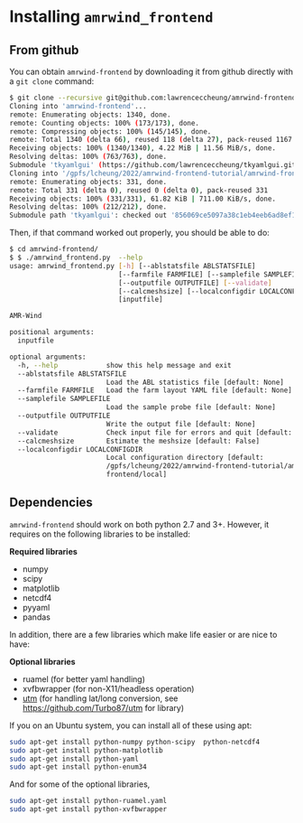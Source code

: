 # Installing `amrwind_frontend`

## From github

You can obtain `amrwind-frontend` by downloading it from github directly with a `git clone` command:

```bash
$ git clone --recursive git@github.com:lawrenceccheung/amrwind-frontend.git
Cloning into 'amrwind-frontend'...
remote: Enumerating objects: 1340, done.
remote: Counting objects: 100% (173/173), done.
remote: Compressing objects: 100% (145/145), done.
remote: Total 1340 (delta 66), reused 118 (delta 27), pack-reused 1167
Receiving objects: 100% (1340/1340), 4.22 MiB | 11.56 MiB/s, done.
Resolving deltas: 100% (763/763), done.
Submodule 'tkyamlgui' (https://github.com/lawrenceccheung/tkyamlgui.git) registered for path 'tkyamlgui'
Cloning into '/gpfs/lcheung/2022/amrwind-frontend-tutorial/amrwind-frontend/tkyamlgui'...
remote: Enumerating objects: 331, done.        
remote: Total 331 (delta 0), reused 0 (delta 0), pack-reused 331        
Receiving objects: 100% (331/331), 61.82 KiB | 711.00 KiB/s, done.
Resolving deltas: 100% (212/212), done.
Submodule path 'tkyamlgui': checked out '856069ce5097a38c1eb4eeb6ad8ef1b2e13c44c4'
```

Then, if that command worked out properly, you should be able to do:  
```bash
$ cd amrwind-frontend/
$ $ ./amrwind_frontend.py  --help
usage: amrwind_frontend.py [-h] [--ablstatsfile ABLSTATSFILE]
                           [--farmfile FARMFILE] [--samplefile SAMPLEFILE]
                           [--outputfile OUTPUTFILE] [--validate]
                           [--calcmeshsize] [--localconfigdir LOCALCONFIGDIR]
                           [inputfile]

AMR-Wind

positional arguments:
  inputfile

optional arguments:
  -h, --help            show this help message and exit
  --ablstatsfile ABLSTATSFILE
                        Load the ABL statistics file [default: None]
  --farmfile FARMFILE   Load the farm layout YAML file [default: None]
  --samplefile SAMPLEFILE
                        Load the sample probe file [default: None]
  --outputfile OUTPUTFILE
                        Write the output file [default: None]
  --validate            Check input file for errors and quit [default: False]
  --calcmeshsize        Estimate the meshsize [default: False]
  --localconfigdir LOCALCONFIGDIR
                        Local configuration directory [default:
                        /gpfs/lcheung/2022/amrwind-frontend-tutorial/amrwind-
                        frontend/local]
```

## Dependencies

`amrwind-frontend` should work on both python 2.7 and 3+.  However, it
requires on the following libraries to be installed:

**Required libraries**
- numpy
- scipy
- matplotlib
- netcdf4
- pyyaml
- pandas

In addition, there are a few libraries which make life easier or are
nice to have:

**Optional libraries**
- ruamel (for better yaml handling)
- xvfbwrapper (for non-X11/headless operation)
- [utm](https://pypi.org/project/utm/) (for handling lat/long conversion, see https://github.com/Turbo87/utm for library)


If you on an Ubuntu system, you can install all of these using apt:

```bash
sudo apt-get install python-numpy python-scipy  python-netcdf4 
sudo apt-get install python-matplotlib
sudo apt-get install python-yaml
sudo apt-get install python-enum34
```

And for some of the optional libraries,
```bash
sudo apt-get install python-ruamel.yaml 
sudo apt-get install python-xvfbwrapper 
```
